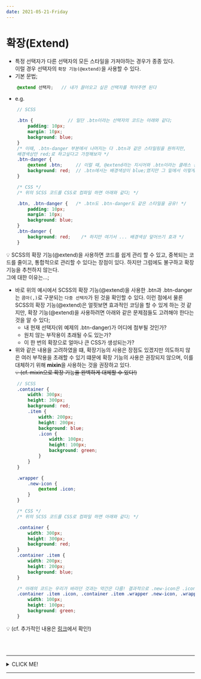 ```yaml
---
date: 2021-05-21-Friday
---
```


# 확장(Extend)
- 특정 선택자가 다른 선택자의 모든 스타일을 가져야하는 경우가 종종 있다.  
이럴 경우 선택자의 `확장 기능(@extend)`을 사용할 수 있다.
- 기본 문법; 
```scss
	@extend 선택자;   // 내가 끌어오고 싶은 선택자를 적어주면 된다 
```
- e.g.  
```scss
	// SCSS

	.btn {             // 일단 .btn이라는 선택자의 코드는 아래와 같다; 
		padding: 10px;
		margin: 10px;
		background: blue;
	}
	/* 이때, .btn-danger 부분에서 나머지는 다 .btn과 같은 스타일링을 원하지만, 
	배경색상만 red;로 하고싶다고 가정해보자 */
	.btn-danger {      
		@extend .btn;     // 이럴 때, @extend라는 지시어와 .btn이라는 클래스 선택자를 통해서, 기존의 .btn이 갖고있던 스타일이 지금의 코드 라인으로 전달된다  -> 여기서 기존의 .btn이라는 클래스 선택자의 스타일을 "확장해서 사용한다!" 
		background: red;  // .btn에서는 배경색상이 blue;였지만 그 밑에서 이렇게 덮어쓰기를 해준다
	}
```
```css
	/* CSS */
	/* 위의 SCSS 코드를 CSS로 컴파일 하면 아래와 같다; */

	.btn, .btn-danger {   /* .btn도 .btn-danger도 같은 스타일을 공유! */
		padding: 10px;
		margin: 10px;
		background: blue;
	}
	.btn-danger {
		background: red;    /* 하지만 여기서 ... 배경색상 덮어쓰기 효과 */
	}
```
<!-- 💡 약간 위의 예시 부분은 mixin의 @content가 생각난다는 점... 또는 확장 기능은 엄밀히 말하면 약간 상속과 같은 기능이라고 할 수 있음.  -->
💡 SCSS의 확장 기능(@extend)을 사용하면 코드를 쉽게 관리 할 수 있고, 중복되는 코드를 줄이고, 통합적으로 관리할 수 있다는 장점이 있다. 하지만 그럼에도 불구하고 확장 기능을 추천하지 않는다.   
그에 대한 이유는...; 
- 바로 위의 예시에서 SCSS의 확장 기능(@extend)을 사용한 .btn과 .btn-danger는 `콤마(,)`로 구분되는 `다중 선택자`가 된 것을 확인할 수 있다. 이런 점에서 물론 SCSS의 확장 기능(@extend)은 얼핏보면 효과적인 코딩을 할 수 있게 하는 것 같지만, 확장 기능(@extend)을 사용하려면 아래와 같은 문제점들도 고려해야 한다는 것을 알 수 있다; 
	- 내 현재 선택자(위 예제의 .btn-danger)가 어디에 첨부될 것인가?
	- 원치 않는 부작용이 초래될 수도 있는가?
	- 이 한 번의 확장으로 얼마나 큰 CSS가 생성되는가?
- 위와 같은 내용을 고려하였을 떄, 확장기능의 사용은 장점도 있겠지만 의도하지 않은 여러 부작용을 초래할 수 있기 떄문에 확장 기능의 사용은 권장되지 않으며, 이를 대체하기 위해 **mixin**을 사용하는 것을 권장하고 있다.     
~~💡 (cf. mixin으로 확장 기능을 완벽하게 대체할 수 있다!)~~
```scss
	// SCSS 
	.container {
		width: 300px;
		height: 300px;
		background: red; 
		.item {
			width: 200px;
			height: 200px;
			background: blue; 
			.icon {
				width: 100px;
				height: 100px;
				background: green; 
			}
		}
	}

	.wrapper {
		.new-icon {
			@extend .icon; 
		}       
	}
```
```css
	/* CSS */
	/* 위의 SCSS 코드를 CSS로 컴파일 하면 아래와 같다; */

	.container {
		width: 300px;
		height: 300px;
		background: red;
	}
	.container .item {
		width: 200px;
		height: 200px;
		background: blue;
	}

	/* 아래의 코드는 우리가 바라던 것과는 약간은 다름! 결과적으로 .new-icon은 .icon의 스타일을 고대로 가지게는 되었지만, 선택자 부분이 다중선택자로 바뀜. 이런 부분을 의도한 것이면 상관 없지만, 의도 하지 않은 것이라면 곤란할 것! */
	.container .item .icon, .container .item .wrapper .new-icon, .wrapper .container .item .new-icon {
		width: 100px;
		height: 100px;
		background: green;
	}
```

💡 (cf. 추가적인 내용은 [링크](https://sass-guidelin.es/ko/#extend)에서 확인!)

<br>
<br>

---
<details>
<summary>CLICK ME!</summary>

- cf. 
	- https://www.sassmeister.com/
	- https://www.sitepoint.com/avoid-sass-extend/
	- https://heropy.blog/2018/01/31/sass/
	- https://velog.io/@hey_jude/SASS-1
	- https://m.blog.naver.com/PostView.naver?blogId=psj9102&logNo=221177093641&proxyReferer=https%3A%2F%2Fwww.google.com%2F

</details>

---

